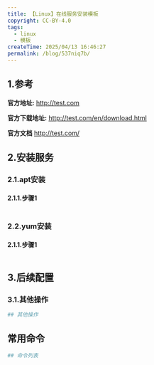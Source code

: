 ```yaml
---
title: 【Linux】在线服务安装模板
copyright: CC-BY-4.0
tags:
  - linux
  - 模板
createTime: 2025/04/13 16:46:27
permalink: /blog/537niq7b/
---
```


## 1.参考

**官方地址:**
http://test.com

**官方下载地址:**
http://test.com/en/download.html

**官方文档**
http://test.com/

## 2.安装服务

### 2.1.apt安装

#### 2.1.1.步骤1

```bash

```

### 2.2.yum安装

#### 2.1.1.步骤1

```bash

```

## 3.后续配置

### 3.1.其他操作

```bash
## 其他操作
```

## 常用命令

```bash
## 命令列表
```

